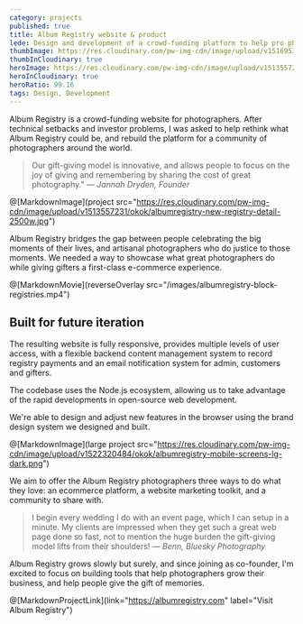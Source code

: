 ```yaml
---
category: projects
published: true
title: Album Registry website & product
lede: Design and development of a crowd-funding platform to help pro photographers grow their business.
thumbImage: https://res.cloudinary.com/pw-img-cdn/image/upload/v1516953099/okok/thumb-albumregistry.jpg
thumbInCloudinary: true
heroImage: https://res.cloudinary.com/pw-img-cdn/image/upload/v1513557239/okok/albumregistry-new-profile-2500w.jpg
heroInCloudinary: true
heroRatio: 99.16
tags: Design, Development
---
```


Album Registry is a crowd-funding website for photographers. After technical setbacks and investor problems, I was asked to help rethink what Album Registry could
be, and rebuild the platform for a community of photographers around the world.

> Our gift-giving model is innovative, and allows people to focus on the joy of giving and remembering by sharing the cost of great photography." _— Jannah Dryden, Founder_

@[MarkdownImage](project src="https://res.cloudinary.com/pw-img-cdn/image/upload/v1513557231/okok/albumregistry-new-registry-detail-2500w.jpg")

Album Registry bridges the gap between people celebrating the big moments of their lives, and artisanal photographers who do justice to those moments. We needed a way to showcase what great photographers do while giving gifters a first-class e-commerce
experience.

@[MarkdownMovie](reverseOverlay src="/images/albumregistry-block-registries.mp4")

## Built for future iteration

The resulting website is fully responsive, provides multiple levels of user access, with a flexible backend content management system to record registry payments and an email notification system for admin, customers and gifters.

The codebase uses the Node.js ecosystem, allowing us to take advantage of the rapid developments in open-source web development.

We're able to design and adjust new features in the browser using the brand design system we designed and built.

<!-- @[MarkdownImage](large src="https://res.cloudinary.com/pw-img-cdn/image/upload/v1513558122/okok/albumregistry-mobile-O.png") -->

@[MarkdownImage](large project src="https://res.cloudinary.com/pw-img-cdn/image/upload/v1522320484/okok/albumregistry-mobile-screens-lg-dark.png")

We aim to offer the Album Registry photographers three ways to do what they love: an ecommerce platform, a website marketing toolkit, and a community to share with.

> I begin every wedding I do with an event page, which I can setup in a minute. My clients are impressed when they get such a great web page done so fast, not to mention the huge burden the gift-giving model lifts from their shoulders! _— Benn, Bluesky Photography_

<!-- @[MarkdownImage](project src="https://res.cloudinary.com/pw-img-cdn/image/upload/v1513557236/okok/albumregistry-moment.jpg") -->

Album Registry grows slowly but surely, and since joining as co-founder, I'm excited to
focus on building tools that help photographers grow their business, and help people give the gift of memories.

<!-- @[MarkdownNote](note="Frontend development done in collaboration with <a href='https://github.com/BarryPH'> Barry Phillip Hall.</a>") -->

<!-- @[MarkdownButton](link="https://albumregistry.com" label="Visit Album Registry") -->

@[MarkdownProjectLink](link="https://albumregistry.com" label="Visit Album Registry")
